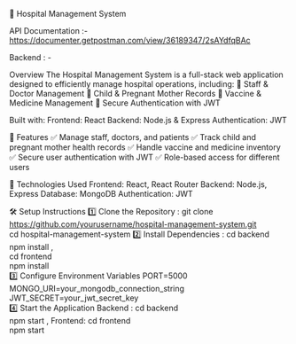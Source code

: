 🏥 Hospital Management System

API Documentation :- https://documenter.getpostman.com/view/36189347/2sAYdfqBAc

Backend : -

Overview
The Hospital Management System is a full-stack web application designed to efficiently manage hospital operations, including:
🏥 Staff & Doctor Management
👶 Child & Pregnant Mother Records
💉 Vaccine & Medicine Management
🔐 Secure Authentication with JWT

Built with:
  Frontend: React
  Backend: Node.js & Express
  Authentication: JWT

🚀 Features
✅ Manage staff, doctors, and patients
✅ Track child and pregnant mother health records
✅ Handle vaccine and medicine inventory
✅ Secure user authentication with JWT
✅ Role-based access for different users

📌 Technologies Used
Frontend: React, React Router
Backend: Node.js, Express
Database: MongoDB
Authentication: JWT


🛠️ Setup Instructions
1️⃣ Clone the Repository :
git clone https://github.com/yourusername/hospital-management-system.git  
cd hospital-management-system
2️⃣ Install Dependencies :
cd backend  
npm install ,  
cd frontend  
npm install  
3️⃣ Configure Environment Variables
PORT=5000  
MONGO_URI=your_mongodb_connection_string  
JWT_SECRET=your_jwt_secret_key  
4️⃣ Start the Application
Backend :
cd backend  
npm start  ,
Frontend:
cd frontend  
npm start  




